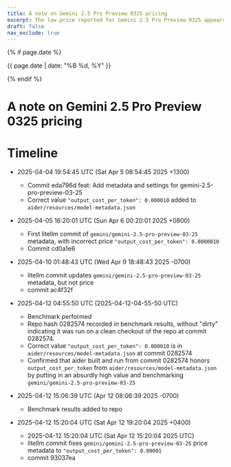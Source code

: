 ```yaml
---
title: A note on Gemini 2.5 Pro Preview 0325 pricing
excerpt: The low price reported for Gemini 2.5 Pro Preview 0325 appears to be correct.
draft: false
nav_exclude: true
---
```

{% if page.date %}
<p class="post-date">{{ page.date | date: "%B %d, %Y" }}</p>
{% endif %}

# A note on Gemini 2.5 Pro Preview 0325 pricing

# Timeline

- 2025-04-04 19:54:45 UTC (Sat Apr 5 08:54:45 2025 +1300)
  - Commit eda796d feat: Add metadata and settings for gemini-2.5-pro-preview-03-25
  - Correct value `"output_cost_per_token": 0.000010` added to `aider/resources/model-metadata.json`

- 2025-04-05 16:20:01 UTC (Sun Apr 6 00:20:01 2025 +0800)
  - First litellm commit of `gemini/gemini-2.5-pro-preview-03-25` metadata, with incorrect price `"output_cost_per_token": 0.0000010`
  - Commit cd0a1e6

- 2025-04-10 01:48:43 UTC (Wed Apr 9 18:48:43 2025 -0700)
  - litellm commit updates `gemini/gemini-2.5-pro-preview-03-25` metadata, but not price
  - commit ac4f32f

- 2025-04-12 04:55:50 UTC (2025-04-12-04-55-50 UTC)
  - Benchmark performed 
  - Repo hash 0282574 recorded in benchmark results, without "dirty" indicating it was run on a clean checkout of the repo at commit 0282574.
  - Correct value `"output_cost_per_token": 0.000010` is in `aider/resources/model-metadata.json` at commit 0282574
  - Confirmed that aider built and run from commit 0282574 honors `output_cost_per_token` from `aider/resources/model-metadata.json` by putting in an absurdly high value and benchmarking `gemini/gemini-2.5-pro-preview-03-25`

- 2025-04-12 15:06:39 UTC (Apr 12 08:06:39 2025 -0700)
  - Benchmark results added to repo

- 2025-04-12 15:20:04 UTC (Sat Apr 12 19:20:04 2025 +0400)
  - 2025-04-12 15:20:04 UTC (Sat Apr 12 15:20:04 2025 UTC)
  - litellm commit fixes `gemini/gemini-2.5-pro-preview-03-25` price metadata to `"output_cost_per_token": 0.00001`
  - commit 93037ea
